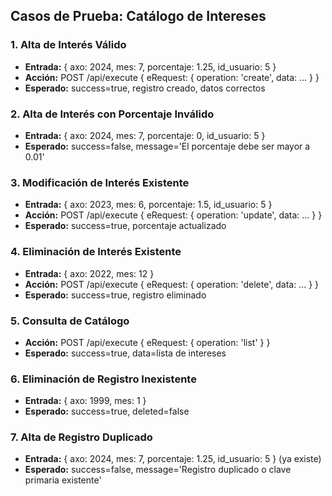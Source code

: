 ## Casos de Prueba: Catálogo de Intereses

### 1. Alta de Interés Válido
- **Entrada:** { axo: 2024, mes: 7, porcentaje: 1.25, id_usuario: 5 }
- **Acción:** POST /api/execute { eRequest: { operation: 'create', data: ... } }
- **Esperado:** success=true, registro creado, datos correctos

### 2. Alta de Interés con Porcentaje Inválido
- **Entrada:** { axo: 2024, mes: 7, porcentaje: 0, id_usuario: 5 }
- **Esperado:** success=false, message='El porcentaje debe ser mayor a 0.01'

### 3. Modificación de Interés Existente
- **Entrada:** { axo: 2023, mes: 6, porcentaje: 1.5, id_usuario: 5 }
- **Acción:** POST /api/execute { eRequest: { operation: 'update', data: ... } }
- **Esperado:** success=true, porcentaje actualizado

### 4. Eliminación de Interés Existente
- **Entrada:** { axo: 2022, mes: 12 }
- **Acción:** POST /api/execute { eRequest: { operation: 'delete', data: ... } }
- **Esperado:** success=true, registro eliminado

### 5. Consulta de Catálogo
- **Acción:** POST /api/execute { eRequest: { operation: 'list' } }
- **Esperado:** success=true, data=lista de intereses

### 6. Eliminación de Registro Inexistente
- **Entrada:** { axo: 1999, mes: 1 }
- **Esperado:** success=true, deleted=false

### 7. Alta de Registro Duplicado
- **Entrada:** { axo: 2024, mes: 7, porcentaje: 1.25, id_usuario: 5 } (ya existe)
- **Esperado:** success=false, message='Registro duplicado o clave primaria existente'
